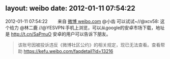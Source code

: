 layout: weibo
date: 2012-01-11 07:54:22
---
<meta name="referrer" content="no-referrer" />

2012-01-11 07:54:22  &nbsp;&nbsp;&nbsp;&nbsp;&nbsp;&nbsp; 来自 <a href="http://weibo.com/" rel="nofollow">微博 weibo.com</a>
@小齿 可以试试~//@xcv58: 这个给力 @林二鹿 //@YESVPN:手机上浏览，可以从google的安卓市场下载，地址是 http://t.cn/SaPmuO 安卓的用户可以告诉下朋友。
>  该账号因被投诉违反《微博社区公约》的相关规定，现已无法查看。查看帮助 https://kefu.weibo.com/faqdetail?id=13216

